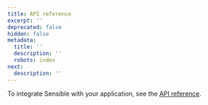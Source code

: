 ```yaml
---
title: API reference
excerpt: ''
deprecated: false
hidden: false
metadata:
  title: ''
  description: ''
  robots: index
next:
  description: ''
---
```

To integrate Sensible with your application, see the [API reference](https://docs.sensible.so/reference).